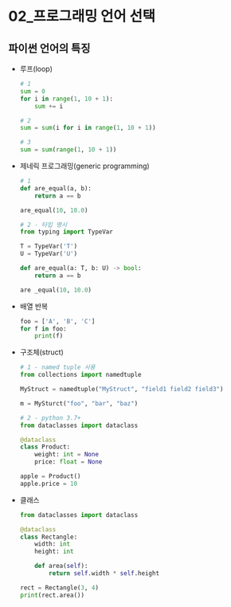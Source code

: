 # 02\_프로그래밍 언어 선택

## 파이썬 언어의 특징

-   루프(loop)

    ```python
    # 1
    sum = 0
    for i in range(1, 10 + 1):
    	sum += i

    # 2
    sum = sum(i for i in range(1, 10 + 1))

    # 3
    sum = sum(range(1, 10 + 1))
    ```

-   제네릭 프로그래밍(generic programming)

    ```python
    # 1
    def are_equal(a, b):
    	return a == b

    are_equal(10, 10.0)

    # 2 - 타입 명시
    from typing import TypeVar

    T = TypeVar('T')
    U = TypeVar('U')

    def are_equal(a: T, b: U) -> bool:
    	return a == b

    are _equal(10, 10.0)
    ```

-   배열 반복
    ```python
    foo = ['A', 'B', 'C']
    for f in foo:
    	print(f)
    ```
-   구조체(struct)

    ```python
    # 1 - named tuple 사용
    from collections import namedtuple

    MyStruct = namedtuple("MyStruct", "field1 field2 field3")

    m = MySturct("foo", "bar", "baz")

    # 2 - python 3.7+
    from dataclasses import dataclass

    @dataclass
    class Product:
        weight: int = None
        price: float = None

    apple = Product()
    apple.price = 10
    ```

-   클래스

    ```python
    from dataclasses import dataclass

    @dataclass
    class Rectangle:
        width: int
        height: int

        def area(self):
            return self.width * self.height

    rect = Rectangle(3, 4)
    print(rect.area())
    ```
